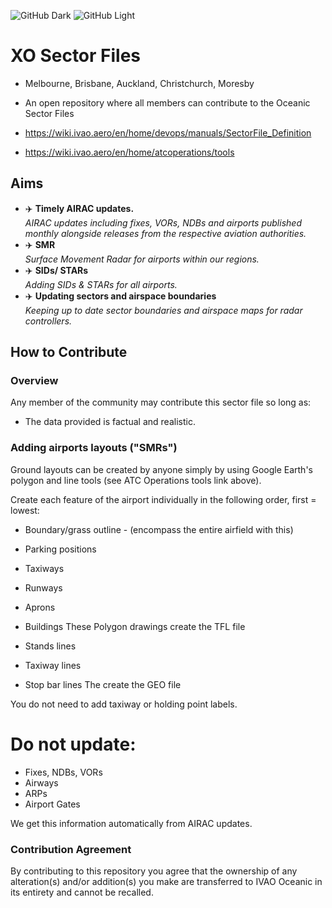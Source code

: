 ![GitHub Dark](img/logo_white.svg#gh-dark-mode-only)
![GitHub Light](img/logo_blue.svg#gh-light-mode-only)

# XO Sector Files
+ Melbourne, Brisbane, Auckland, Christchurch, Moresby
+ An open repository where all members can contribute to the Oceanic Sector Files

+ https://wiki.ivao.aero/en/home/devops/manuals/SectorFile_Definition
+ https://wiki.ivao.aero/en/home/atcoperations/tools

## Aims
+ :airplane: **Timely AIRAC updates.**  
  *AIRAC updates including fixes, VORs, NDBs and airports published monthly alongside releases from the respective aviation authorities.*
+ :airplane: **SMR**  
  *Surface Movement Radar for airports within our regions.*
+ :airplane: **SIDs/ STARs**  
  *Adding SIDs & STARs for all airports.*
+ :airplane: **Updating sectors and airspace boundaries**  
  *Keeping up to date sector boundaries and airspace maps for radar controllers.*

## How to Contribute
### Overview
Any member of the community may contribute this sector file so long as:
+ The data provided is factual and realistic.

### Adding airports layouts ("SMRs")
Ground layouts can be created by anyone simply by using Google Earth's polygon and line tools (see ATC Operations tools link above).

Create each feature of the airport individually in the following order, first = lowest:

+ Boundary/grass outline - (encompass the entire airfield with this)
+ Parking positions
+ Taxiways
+ Runways
+ Aprons
+ Buildings
These Polygon drawings create the TFL file

+ Stands lines
+ Taxiway lines
+ Stop bar lines
The create the GEO file

You do not need to add taxiway or holding point labels.

# Do not update:
+ Fixes, NDBs, VORs
+ Airways
+ ARPs
+ Airport Gates

We get this information automatically from AIRAC updates.

### Contribution Agreement
By contributing to this repository you agree that the ownership of any alteration(s) and/or addition(s) you make are transferred to IVAO Oceanic in its entirety and cannot be recalled.
